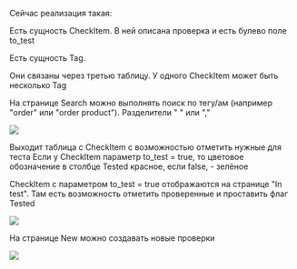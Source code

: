 Сейчас реализация такая:

Есть сущность CheckItem. В ней описана проверка и есть булево поле to_test

Есть сущность Tag.

Они связаны через третью таблицу. У одного CheckItem может быть несколько Tag

На странице Search можно выполнять поиск по тегу/ам (например "order" или "order product"). Разделители " " или ","

<img src="/Users/artec3d/Desktop/Снимок экрана 2023-12-13 в 09.27.30.png">

Выходит таблица с CheckItem с возможностью отметить нужные для теста
Если у CheckItem параметр to_test = true, то цветовое обозначение в столбце Tested красное, если  false, - зелёное

CheckItem с параметром to_test = true отображаются на странице "In test". Там есть возможность отметить проверенные и проставить флаг Tested

<img src="/Users/artec3d/Desktop/Снимок экрана 2023-12-13 в 09.30.18.png">

На странице New можно создавать новые проверки

<img src="/Users/artec3d/Desktop/Снимок экрана 2023-12-13 в 09.30.53.png">